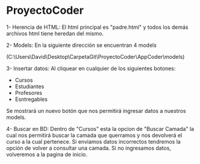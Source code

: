 # ProyectoCoder

1- Herencia de HTML: El html principal es "padre.html" y todos los demás archivos html tiene heredan del mismo.

2- Models: En la siguiente dirección se encuentran 4 models

(C:\Users\David\Desktop\CarpetaGit\ProyectoCoder\AppCoder\models)

3- Insertar datos: Al cliquear en cualquier de los siguientes botones:

- Cursos
- Estudiantes
- Profesores
- Esntregables

Se mostrará un nuevo botón que nos permitirá ingresar datos a nuestros models.

4- Buscar en BD: Dentro de "Cursos" esta la opcion de "Buscar Camada" la cual nos permitirá buscar la camada que querramos y nos devolverá el curso a la cual pertenece. Si enviamos datos incorrectos tendremos la opción de volver a consultar una camada. Si no ingresamos datos, volveremos a la pagina de inicio.

